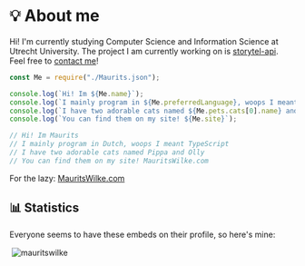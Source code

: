 # 💡 About me


Hi! I'm currently studying Computer Science and Information Science at Utrecht University.
The project I am currently working on is [storytel-api](https://github.com/MauritsWilke/storytel-api). Feel free to [contact me][mauritswilke.com]!

```javascript
const Me = require("./Maurits.json");

console.log(`Hi! Im ${Me.name}`);
console.log(`I mainly program in ${Me.preferredLanguage}, woops I meant ${Me.preferredProgrammingLanguage}`);
console.log(`I have two adorable cats named ${Me.pets.cats[0].name} and ${Me.pets.cats[1].name}`);
console.log(`You can find them on my site! ${Me.site}`);

// Hi! Im Maurits
// I mainly program in Dutch, woops I meant TypeScript
// I have two adorable cats named Pippa and Olly
// You can find them on my site! MauritsWilke.com
```

For the lazy: [MauritsWilke.com]

## 📊 Statistics
Everyone seems to have these embeds on their profile, so here's mine:
<p>&nbsp;<img align="center" src="https://github-readme-stats.vercel.app/api?username=mauritswilke&show_icons=true&theme=onedark&hide_border=true&cache_seconds=0&locale=en&hide_rank=true" alt="mauritswilke" /></p>

[mauritswilke.com]: https://www.mauritswilke.com
[hex]: #FFFFFF
